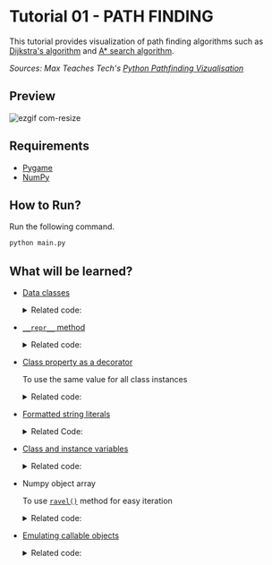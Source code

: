 # Tutorial 01 - PATH FINDING

This tutorial provides visualization of path finding algorithms such as [Dijkstra's algorithm](https://en.wikipedia.org/wiki/Dijkstra%27s_algorithm) and [A\* search algorithm](https://en.wikipedia.org/wiki/A*_search_algorithm).

*Sources: Max Teaches Tech's [Python Pathfinding Vizualisation](https://www.youtube.com/watch?v=QNpUN8gBeLY&t=844s)*

## Preview

![ezgif com-resize](https://github.com/seong-hun/python-tutorials/assets/9782545/c1d4746c-6ceb-4b2e-9802-1f3cbc9a99a9)


## Requirements

- [Pygame](https://www.pygame.org/news)
- [NumPy](https://numpy.org)

## How to Run?

Run the following command.

```bash
python main.py
```

## What will be learned?

- [Data classes](https://docs.python.org/3/library/dataclasses.html)
  <details>
    <summary>Related code:</summary>
    https://github.com/seong-hun/python-tutorials/blob/3b8a6b7c1a433ce781308894812db1062123efe4/tutorial-01/main.py#L7-L14
  </details>
- [`__repr__` method](https://docs.python.org/3/reference/datamodel.html#object.__repr__)
  <details>
    <summary>Related code:</summary>
    https://github.com/seong-hun/python-tutorials/blob/33da9f2b0b4a2110206f109920e995e01fe4383c/tutorial-01/main.py#L36-L37
  </details>
- [Class property as a decorator](https://docs.python.org/3/library/functions.html#property)
  
  To use the same value for all class instances
  <details>
    <summary>Related code:</summary>
    https://github.com/seong-hun/python-tutorials/blob/33da9f2b0b4a2110206f109920e995e01fe4383c/tutorial-01/main.py#L39-L44
  </details>
- [Formatted string literals](https://docs.python.org/3/tutorial/inputoutput.html#formatted-string-literals)
  <details>
    <summary>Related Code:</summary>
    https://github.com/seong-hun/python-tutorials/blob/33da9f2b0b4a2110206f109920e995e01fe4383c/tutorial-01/main.py#L46-L48
  </details>
- [Class and instance variables](https://docs.python.org/3/tutorial/classes.html#class-and-instance-variables)
  <details>
    <summary>Related code:</summary>
    https://github.com/seong-hun/python-tutorials/blob/33da9f2b0b4a2110206f109920e995e01fe4383c/tutorial-01/main.py#L72-L73
  </details>
- Numpy object array

  To use [`ravel()`](https://numpy.org/doc/stable/reference/generated/numpy.ravel.html) method for easy iteration
  <details>
    <summary>Related code:</summary>
    https://github.com/seong-hun/python-tutorials/blob/33da9f2b0b4a2110206f109920e995e01fe4383c/tutorial-01/main.py#L76
  </details>
- [Emulating callable objects](https://docs.python.org/3/reference/datamodel.html#object.__call__)
  <details>
    <summary>Related code:</summary>
    https://github.com/seong-hun/python-tutorials/blob/33da9f2b0b4a2110206f109920e995e01fe4383c/tutorial-01/main.py#L114-L117
  </details>
